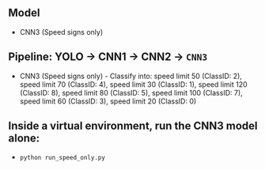 ## Model 
- CNN3 (Speed signs only)
## Pipeline: YOLO → CNN1 → CNN2 → `CNN3`
- CNN3 (Speed signs only) - Classify into: speed limit 50 (ClassID: 2), speed limit 70 (ClassID: 4), speed limit 30 (ClassID: 1), speed limit 120 (ClassID: 8), speed limit 80 (ClassID: 5), speed limit 100 (ClassID: 7), speed limit 60 (ClassID: 3), speed limit 20 (ClassID: 0)
## Inside a virtual environment, run the CNN3 model alone:
- `python run_speed_only.py`